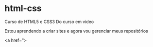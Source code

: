 # html-css
 Curso de HTML5 e CSS3 Do curso em video

 Estou aprendendo a criar sites e agora vou gerenciar meus repositórios

<a href=">
